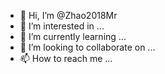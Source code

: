 - 👋 Hi, I’m @Zhao2018Mr
- 👀 I’m interested in ...
- 🌱 I’m currently learning ...
- 💞️ I’m looking to collaborate on ...
- 📫 How to reach me ...

<!---
Zhao2018Mr/Zhao2018Mr is a ✨ special ✨ repository because its `README.md` (this file) appears on your GitHub profile.
You can click the Preview link to take a look at your changes.
--->
